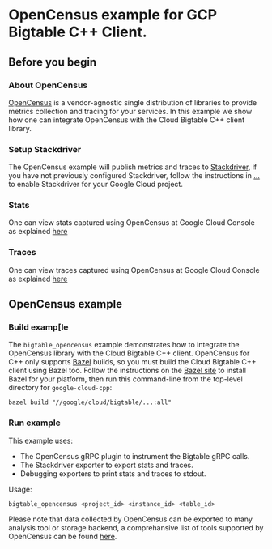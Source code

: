 # OpenCensus example for GCP Bigtable C++ Client.
## Before you begin
### About OpenCensus
[OpenCensus](https://opencensus.io) is a vendor-agnostic single distribution of libraries to provide metrics collection and tracing for your services. In this example we show how one can integrate OpenCensus with the Cloud Bigtable C++ client library.

### Setup Stackdriver
The OpenCensus example will publish metrics and traces to [Stackdriver](https://cloud.google.com/stackdriver/), if you have not previously configured Stackdriver, follow the instructions in [...](https://github.com/census-instrumentation/opencensus-cpp/tree/master/examples/grpc#stackdriver) to enable Stackdriver for your Google Cloud project.

### Stats
One can view stats captured using OpenCensus at Google Cloud Console as explained [here](https://github.com/census-instrumentation/opencensus-cpp/tree/master/examples/grpc#stats)

### Traces
One can view traces captured using OpenCensus at Google Cloud Console as explained [here](https://github.com/census-instrumentation/opencensus-cpp/tree/master/examples/grpc#tracing)

## OpenCensus example
### Build examp[le
The `bigtable_opencensus` example demonstrates how to integrate the OpenCensus library with the Cloud Bigtable C++ client. OpenCensus for C++ only supports [Bazel](https://bazel.build/) builds, so you must build the Cloud Bigtable C++ client using Bazel too.  Follow the instructions on the [Bazel site](https://docs.bazel.build/versions/master/install.html) to install Bazel for your platform, then run this command-line from the top-level directory for `google-cloud-cpp`:

```
bazel build "//google/cloud/bigtable/...:all"
```

### Run example
This example uses:
 * The OpenCensus gRPC plugin to instrument the Bigtable gRPC calls.
 * The Stackdriver exporter to export stats and traces.
 * Debugging exporters to print stats and traces to stdout.        
 
Usage:

```    
bigtable_opencensus <project_id> <instance_id> <table_id>
```

Please note that data collected by OpenCensus can be exported to many analysis tool or storage backend, a comprehansive list of tools supported by OpenCensus can be found [here](https://opencensus.io/core-concepts/exporters/).

